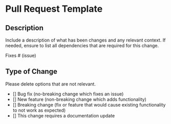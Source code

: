 # Pull Request Template

## Description
Include a description of what has been changes and any relevant context.
If needed, ensure to list all dependencies that are required for this change.

Fixes # (issue)

## Type of Change

Please delete options that are not relevant.
- [] Bug fix (no-breaking change which fixes an issue)
- [] New feature (non-breaking change which adds functionality)
- [] Breaking change (fix or feature that would cause existing functionality to not work as expected)
- [] This change requires a documentation update
